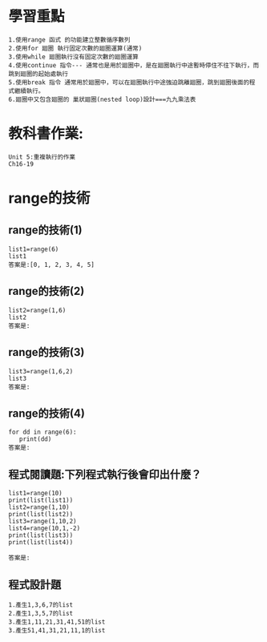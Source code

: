 # 學習重點

```
1.使用range 函式 的功能建立整數循序數列
2.使用for 廻圈 執行固定次數的廻圈運算(通常)
3.使用while 廻圈執行沒有固定次數的廻圈運算
4.使用continue 指令--- 通常也是用於廻圈中，是在廻圈執行中途暫時停住不往下執行，而跳到廻圈的起始處執行
5.使用break 指令 通常用於廻圈中，可以在廻圈執行中途強迫跳離廻圈，跳到廻圈後面的程式繼續執行。
6.廻圈中又包含廻圈的 巢狀廻圈(nested loop)設計===九九乘法表
```
# 教科書作業:

```
Unit 5:重複執行的作業
Ch16-19
```
# range的技術

## range的技術(1)
```
list1=range(6)
list1
答案是:[0, 1, 2, 3, 4, 5]
```
## range的技術(2)

```
list2=range(1,6)
list2
答案是:
```
## range的技術(3)

```
list3=range(1,6,2)
list3
答案是:
```
## range的技術(4)

```
for dd in range(6):
   print(dd)
答案是:
```

## 程式閱讀題:下列程式執行後會印出什麼？

```
list1=range(10)
print(list(list1))
list2=range(1,10)
print(list(list2))
list3=range(1,10,2)
list4=range(10,1,-2)
print(list(list3)) 
print(list(list4))  

答案是:
```
## 程式設計題

```
1.產生1,3,6,7的list
2.產生1,3,5,7的list
3.產生1,11,21,31,41,51的list
3.產生51,41,31,21,11,1的list
```
